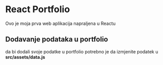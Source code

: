# **React Portfolio**

Ovo je moja prva web aplikacija napraljena u Reactu

## Dodavanje podataka u portfolio

da bi dodali svoje podatke u portfolio potrebno je da izmjenite podatek u **src/assets/data.js**
